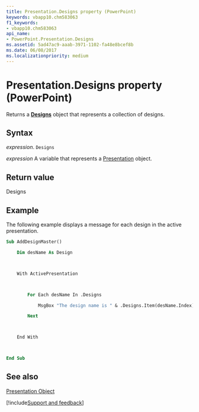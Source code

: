 ```yaml
---
title: Presentation.Designs property (PowerPoint)
keywords: vbapp10.chm583063
f1_keywords:
- vbapp10.chm583063
api_name:
- PowerPoint.Presentation.Designs
ms.assetid: 5ad47ac9-aaab-3971-1102-fa48e8bcef8b
ms.date: 06/08/2017
ms.localizationpriority: medium
---
```



# Presentation.Designs property (PowerPoint)

Returns a **[Designs](PowerPoint.Designs.md)** object that represents a collection of designs.


## Syntax

_expression_. `Designs`

_expression_ A variable that represents a [Presentation](PowerPoint.Presentation.md) object.


## Return value

Designs


## Example

The following example displays a message for each design in the active presentation.


```vb
Sub AddDesignMaster()

    Dim desName As Design



    With ActivePresentation



        For Each desName In .Designs

            MsgBox "The design name is " & .Designs.Item(desName.Index).Name

        Next



    End With



End Sub
```


## See also


[Presentation Object](PowerPoint.Presentation.md)

[!include[Support and feedback](~/includes/feedback-boilerplate.md)]